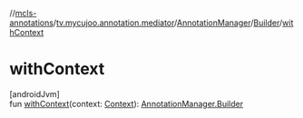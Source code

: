 //[mcls-annotations](../../../../index.md)/[tv.mycujoo.annotation.mediator](../../index.md)/[AnnotationManager](../index.md)/[Builder](index.md)/[withContext](with-context.md)

# withContext

[androidJvm]\
fun [withContext](with-context.md)(context: [Context](https://developer.android.com/reference/kotlin/android/content/Context.html)): [AnnotationManager.Builder](index.md)
